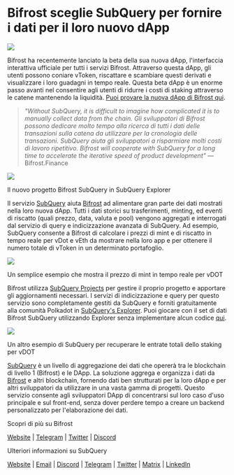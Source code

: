 # Bifrost sceglie SubQuery per fornire i dati per il loro nuovo dApp

![](https://miro.medium.com/max/1400/0*nqNosmn0y7FHOI42)

Bifrost ha recentemente lanciato la beta della sua nuova dApp, l'interfaccia interattiva ufficiale per tutti i servizi Bifrost. Attraverso questa dApp, gli utenti possono coniare vToken, riscattare e scambiare questi derivati e visualizzare i loro guadagni in tempo reale. Questa beta dApp è un enorme passo avanti nel consentire agli utenti di ridurre i costi di staking attraverso le catene mantenendo la liquidità. [Puoi provare la nuova dApp di Bifrost qui](https://apps.bifrost.finance/).

> _"Without SubQuery, it is difficult to imagine how complicated it is to manually collect data from the chain. Gli sviluppatori di Bifrost possono dedicare molto tempo alla ricerca di tutti i dati delle transazioni sulla catena da utilizzare per la cronologia delle transazioni. SubQuery aiuta gli sviluppatori a risparmiare molti costi di lavoro ripetitivo. Bifrost will cooperate with SubQuery for a long time to accelerate the iterative speed of product development"_ — Bifrost.Finance

![](https://miro.medium.com/max/1400/0*_JK-h0rjef6rk1ot)

Il nuovo progetto Bifrost SubQuery in SubQuery Explorer

Il servizio [SubQuery](https://subquery.network/) aiuta [Bifrost](https://bifrost.finance/) ad alimentare gran parte dei dati mostrati nella loro nuova dApp. Tutti i dati storici su trasferimenti, minting, ed eventi di riscatto (quali prezzo, data, valuta e pool) vengono aggregati e interrogati dal servizio di query e indicizzazione avanzata di SubQuery. Ad esempio, SubQuery consente a Bifrost di calcolare i prezzi di mint e di riscatto in tempo reale per vDot e vEth da mostrare nella loro app e per ottenere il numero totale di vToken in un determinato portafoglio.

![](https://miro.medium.com/max/1400/0*WIxvwcgPIHzCf0E3)

Un semplice esempio che mostra il prezzo di mint in tempo reale per vDOT

Bifrost utilizza [SubQuery Projects](https://project.subquery.network/) per gestire il proprio progetto e apportare gli aggiornamenti necessari. I servizi di indicizzazione e query per questo servizio sono completamente gestiti da SubQuery e forniti gratuitamente alla comunità Polkadot in [SubQuery's Explorer](https://explorer.subquery.network/). Puoi giocare con il set di dati Bifrost SubQuery utilizzando Explorer senza implementare alcun codice [qui](https://explorer.subquery.network/subquery/bifrost-finance/subql).

![](https://miro.medium.com/max/1400/0*J9Rao6oyFMxVNWzZ)

Un altro esempio di SubQuery per recuperare le entrate totali dello staking per vDOT

[SubQuery](https://subquery.network/) è un livello di aggregazione dei dati che opererà tra le blockchain di livello 1 (Bifrost) e le DApp. La soluzione aggrega e organizza i dati da [Bifrost](https://bifrost.finance/) e altri blockchain, fornendo dati ben strutturati per la loro dApp e per altri sviluppatori da utilizzare in una vasta gamma di progetti. Questo servizio consente agli sviluppatori DApp di concentrarsi sul loro caso d'uso principale e sul front-end, senza dover perdere tempo a creare un backend personalizzato per l'elaborazione dei dati.

Scopri di più su Bifrost

[Website](https://bifrost.finance/) | [Telegram](https://t.me/bifrost_finance) | [Twitter](https://twitter.com/bifrost_finance) | [Discord](https://discord.gg/XjnjdKBNXj)

Ulteriori informazioni su SubQuery

[Website](https://subquery.network/) | [Email](mailto:hello@subquery.network) | [Discord](https://discord.com/invite/78zg8aBSMG) | [Telegram](https://t.me/subquerynetwork) | [Twitter](https://twitter.com/subquerynetwork) | [Matrix](https://matrix.to/#/#subquery:matrix.org) | [LinkedIn](https://www.linkedin.com/company/subquery)
